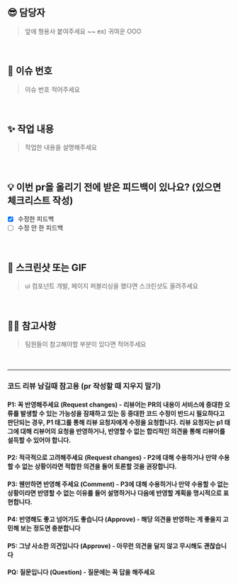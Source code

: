 ## 😎 담당자

> 앞에 형용사 붙여주세요 ~~ ex) 귀여운 OOO

ㅤ

## 🧩 이슈 번호

> 이슈 번호 적어주세요

ㅤ

## ✨ 작업 내용

> 작업한 내용을 설명해주세요

ㅤ

## 💡 이번 pr을 올리기 전에 받은 피드백이 있나요? (있으면 체크리스트 작성)

- [x] 수정한 피드백
- [ ] 수정 안 한 피드백

ㅤ

## 📸 스크린샷 또는 GIF

> ui 컴포넌트 개발, 페이지 퍼블리싱을 했다면 스크린샷도 올려주세요

ㅤ

## ✍🏻 참고사항

> 팀원들이 참고해야할 부분이 있다면 적어주세요

ㅤ

---

### 코드 리뷰 남길때 참고용 (pr 작성할 때 지우지 말기)

#### P1: 꼭 반영해주세요 (Request changes) - 리뷰어는 PR의 내용이 서비스에 중대한 오류를 발생할 수 있는 가능성을 잠재하고 있는 등 중대한 코드 수정이 반드시 필요하다고 판단되는 경우, P1 태그를 통해 리뷰 요청자에게 수정을 요청합니다. 리뷰 요청자는 p1 태그에 대해 리뷰어의 요청을 반영하거나, 반영할 수 없는 합리적인 의견을 통해 리뷰어를 설득할 수 있어야 합니다.

#### P2: 적극적으로 고려해주세요 (Request changes) - P2에 대해 수용하거나 만약 수용할 수 없는 상황이라면 적합한 의견을 들어 토론할 것을 권장합니다.

#### P3: 웬만하면 반영해 주세요 (Comment) - P3에 대해 수용하거나 만약 수용할 수 없는 상황이라면 반영할 수 없는 이유를 들어 설명하거나 다음에 반영할 계획을 명시적으로 표현합니다.

#### P4: 반영해도 좋고 넘어가도 좋습니다 (Approve) - 해당 의견을 반영하는 게 좋을지 고민해 보는 정도면 충분합니다

#### P5: 그냥 사소한 의견입니다 (Approve) - 아무런 의견을 달지 않고 무시해도 괜찮습니다

#### PQ: 질문입니다 (Question) - 질문에는 꼭 답을 해주세요
